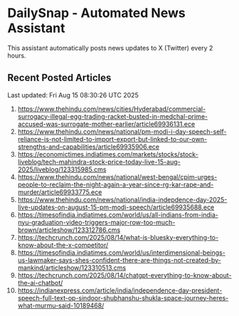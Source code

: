 # DailySnap - Automated News Assistant

This assistant automatically posts news updates to X (Twitter) every 2 hours.

## Recent Posted Articles

Last updated: Fri Aug 15 08:30:26 UTC 2025

1. https://www.thehindu.com/news/cities/Hyderabad/commercial-surrogacy-illegal-egg-trading-racket-busted-in-medchal-prime-accused-was-surrogate-mother-earlier/article69936131.ece
2. https://www.thehindu.com/news/national/pm-modi-i-day-speech-self-reliance-is-not-limited-to-import-export-but-linked-to-our-own-strengths-and-capabilities/article69935906.ece
3. https://economictimes.indiatimes.com/markets/stocks/stock-liveblog/tech-mahindra-stock-price-today-live-15-aug-2025/liveblog/123315985.cms
4. https://www.thehindu.com/news/national/west-bengal/cpim-urges-people-to-reclaim-the-night-again-a-year-since-rg-kar-rape-and-murder/article69933775.ece
5. https://www.thehindu.com/news/national/india-indepdence-day-2025-live-updates-on-august-15-pm-modi-speech/article69935688.ece
6. https://timesofindia.indiatimes.com/world/us/all-indians-from-india-nyu-graduation-video-triggers-major-row-too-much-brown/articleshow/123312786.cms
7. https://techcrunch.com/2025/08/14/what-is-bluesky-everything-to-know-about-the-x-competitor/
8. https://timesofindia.indiatimes.com/world/us/interdimensional-beings-us-lawmaker-says-shes-confident-there-are-things-not-created-by-mankind/articleshow/123310513.cms
9. https://techcrunch.com/2025/08/14/chatgpt-everything-to-know-about-the-ai-chatbot/
10. https://indianexpress.com/article/india/independence-day-president-speech-full-text-op-sindoor-shubhanshu-shukla-space-journey-heres-what-murmu-said-10189468/
